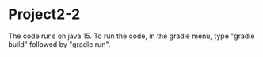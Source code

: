 # Project2-2
The code runs on java 15.
To run the code, in the gradle menu, type "gradle build" followed by "gradle run".